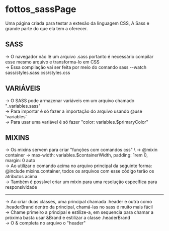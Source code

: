 # fottos_sassPage
 Uma página criada para testar a extesão da linguagem CSS, A Sass e grande parte do que ela tem a oferecer.

## SASS

-> O navegador não lê um arquivo .sass portanto é necessário compilar esse mesmo arquivo e transforma-lo em CSS \
-> Essa compilação vai ser feita por meio do comando sass --watch sass/styles.sass:css/styles.css 

## VARIÁVEIS
-> O SASS pode armazenar variáveis em um arquivo chamado "_variables.sass" \
-> Para importar é só fazer a importação do arquivo usando @use 'variables' \
-> Para usar uma variável é só fazer "color: variables.$primaryColor"

## MIXINS
-> Os mixins servem para criar "funções com comandos css" \ 
-> @mixin container -> max-width: variables.$containerWidth, padding: 1rem 0, margin: 0 auto <br> 
-> Ao utilizar o comando acima no arquivo principal da seguinte forma: @include mixins.container, todos os arquivos com esse código terão os atributos acima \
-> Também é possível criar um mixin para uma resolução específica para responsividade

---------------------------------------------------

-> Ao criar duas classes, uma principal chamada .header e outra como .headerBrand dentro da principal, chamá-las no sass é muito mais fácil \
-> Chame primeiro a principal e estilize-a, em sequencia para chamar a próxima basta usar &Brand e estilizar a classe .headerBrand \
-> O & completa no arquivo o "header"
